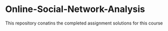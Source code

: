 # Online-Social-Network-Analysis

This repository conatins the completed assignment solutions for this course
